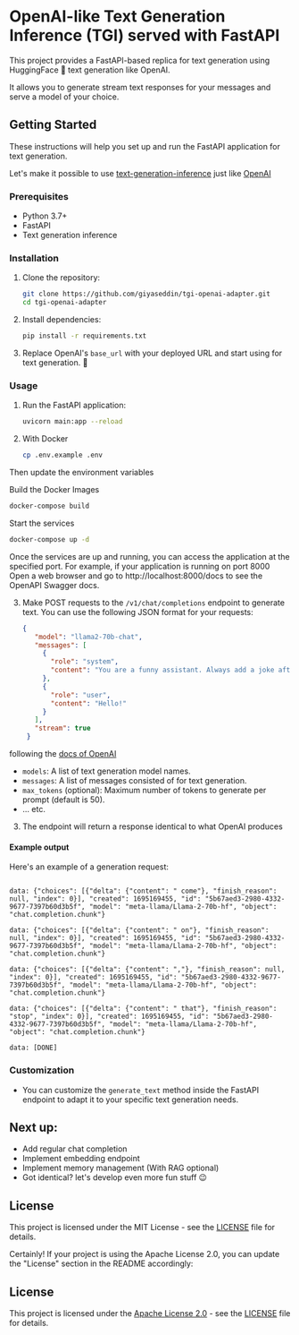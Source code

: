 # OpenAI-like Text Generation Inference (TGI) served with FastAPI

This project provides a FastAPI-based replica for text generation using HuggingFace 🤗 text generation like OpenAI.

It allows you to generate stream text responses for your messages and serve a model of your choice.


## Getting Started

These instructions will help you set up and run the FastAPI application for text generation.

Let's make it possible to use [text-generation-inference](https://github.com/huggingface/text-generation-inference) just like [OpenAI](https://platform.openai.com/docs/api-reference/chat/create)


### Prerequisites

- Python 3.7+
- FastAPI
- Text generation inference

### Installation

1. Clone the repository:

   ```bash
   git clone https://github.com/giyaseddin/tgi-openai-adapter.git
   cd tgi-openai-adapter
   ```

2. Install dependencies:

   ```bash
   pip install -r requirements.txt
   ```

3. Replace OpenAI's `base_url` with your deployed URL and start using for text generation. 🚀

### Usage

1. Run the FastAPI application:

   ```bash
   uvicorn main:app --reload
   ```
   
2. With Docker

   ```bash
   cp .env.example .env
   ```
Then update the environment variables

Build the Docker Images

   ```bash
   docker-compose build
   ```

Start the services

   ```bash
   docker-compose up -d
   ```

Once the services are up and running, you can access the application at the specified port. For example, if your application is running on port 8000
Open a web browser and go to http://localhost:8000/docs to see the OpenAPI Swagger docs.


3. Make POST requests to the `/v1/chat/completions` endpoint to generate text. You can use the following JSON format for your requests:

   ```json
   {
      "model": "llama2-70b-chat",
      "messages": [
        {
          "role": "system",
          "content": "You are a funny assistant. Always add a joke after the response."
        },
        {
          "role": "user",
          "content": "Hello!"
        }
      ],
      "stream": true
    }
   ```

following the [docs of OpenAI](https://platform.openai.com/docs/api-reference/chat/create)

   - `models`: A list of text generation model names.
   - `messages`: A list of messages consisted of  for text generation.
   - `max_tokens` (optional): Maximum number of tokens to generate per prompt (default is 50).
   - ... etc.

3. The endpoint will return a response identical to what OpenAI produces

#### Example output

Here's an example of a generation request:

```

data: {"choices": [{"delta": {"content": " come"}, "finish_reason": null, "index": 0}], "created": 1695169455, "id": "5b67aed3-2980-4332-9677-7397b60d3b5f", "model": "meta-llama/Llama-2-70b-hf", "object": "chat.completion.chunk"}

data: {"choices": [{"delta": {"content": " on"}, "finish_reason": null, "index": 0}], "created": 1695169455, "id": "5b67aed3-2980-4332-9677-7397b60d3b5f", "model": "meta-llama/Llama-2-70b-hf", "object": "chat.completion.chunk"}

data: {"choices": [{"delta": {"content": ","}, "finish_reason": null, "index": 0}], "created": 1695169455, "id": "5b67aed3-2980-4332-9677-7397b60d3b5f", "model": "meta-llama/Llama-2-70b-hf", "object": "chat.completion.chunk"}

data: {"choices": [{"delta": {"content": " that"}, "finish_reason": "stop", "index": 0}], "created": 1695169455, "id": "5b67aed3-2980-4332-9677-7397b60d3b5f", "model": "meta-llama/Llama-2-70b-hf", "object": "chat.completion.chunk"}

data: [DONE]
```


### Customization

- You can customize the `generate_text` method inside the FastAPI endpoint to adapt it to your specific text generation needs.



## Next up:
* Add regular chat completion
* Implement embedding endpoint
* Implement memory management (With RAG optional)
* Got identical? let's develop even more fun stuff 😉 


## License

This project is licensed under the MIT License - see the [LICENSE](LICENSE) file for details.


Certainly! If your project is using the Apache License 2.0, you can update the "License" section in the README accordingly:

## License

This project is licensed under the [Apache License 2.0](LICENSE) - see the [LICENSE](LICENSE) file for details.
